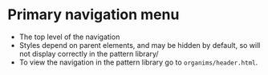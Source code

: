 # Primary navigation menu

- The top level of the navigation
- Styles depend on parent elements, and may be hidden by default, so will not display correctly in the pattern library/
- To view the navigation in the pattern library go to `organims/header.html`.
